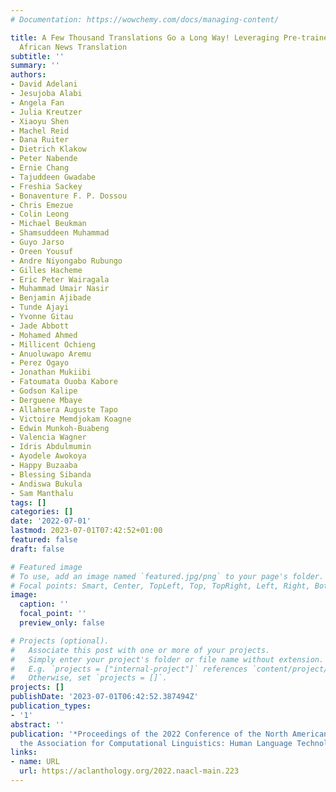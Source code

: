 ```yaml
---
# Documentation: https://wowchemy.com/docs/managing-content/

title: A Few Thousand Translations Go a Long Way! Leveraging Pre-trained Models for
  African News Translation
subtitle: ''
summary: ''
authors:
- David Adelani
- Jesujoba Alabi
- Angela Fan
- Julia Kreutzer
- Xiaoyu Shen
- Machel Reid
- Dana Ruiter
- Dietrich Klakow
- Peter Nabende
- Ernie Chang
- Tajuddeen Gwadabe
- Freshia Sackey
- Bonaventure F. P. Dossou
- Chris Emezue
- Colin Leong
- Michael Beukman
- Shamsuddeen Muhammad
- Guyo Jarso
- Oreen Yousuf
- Andre Niyongabo Rubungo
- Gilles Hacheme
- Eric Peter Wairagala
- Muhammad Umair Nasir
- Benjamin Ajibade
- Tunde Ajayi
- Yvonne Gitau
- Jade Abbott
- Mohamed Ahmed
- Millicent Ochieng
- Anuoluwapo Aremu
- Perez Ogayo
- Jonathan Mukiibi
- Fatoumata Ouoba Kabore
- Godson Kalipe
- Derguene Mbaye
- Allahsera Auguste Tapo
- Victoire Memdjokam Koagne
- Edwin Munkoh-Buabeng
- Valencia Wagner
- Idris Abdulmumin
- Ayodele Awokoya
- Happy Buzaaba
- Blessing Sibanda
- Andiswa Bukula
- Sam Manthalu
tags: []
categories: []
date: '2022-07-01'
lastmod: 2023-07-01T07:42:52+01:00
featured: false
draft: false

# Featured image
# To use, add an image named `featured.jpg/png` to your page's folder.
# Focal points: Smart, Center, TopLeft, Top, TopRight, Left, Right, BottomLeft, Bottom, BottomRight.
image:
  caption: ''
  focal_point: ''
  preview_only: false

# Projects (optional).
#   Associate this post with one or more of your projects.
#   Simply enter your project's folder or file name without extension.
#   E.g. `projects = ["internal-project"]` references `content/project/deep-learning/index.md`.
#   Otherwise, set `projects = []`.
projects: []
publishDate: '2023-07-01T06:42:52.387494Z'
publication_types:
- '1'
abstract: ''
publication: '*Proceedings of the 2022 Conference of the North American Chapter of
  the Association for Computational Linguistics: Human Language Technologies*'
links:
- name: URL
  url: https://aclanthology.org/2022.naacl-main.223
---
```

